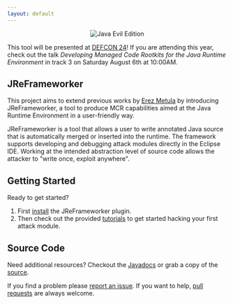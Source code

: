 ```yaml
---
layout: default
---
```


<center><img src="https://ben-holland.com/JReFrameworker/images/Java-Evil-Edition-Horizontal.jpg" alt="Java Evil Edition" style="max-width:100%;"></center>

This tool will be presented at [DEFCON 24](https://www.defcon.org/html/defcon-24/dc-24-speakers.html#Holland)! If you are attending this year, check out the talk *Developing Managed Code Rootkits for the Java Runtime Environment* in track 3 on Saturday
August 6th at 10:00AM.

## JReFrameworker
This project aims to extend previous works by [Erez Metula](https://appsec-labs.com/managed_code_rootkits) by introducing JReFrameworker, a tool to produce MCR capabilities aimed at the Java Runtime Environment in a user-friendly way. 

JReFrameworker is a tool that allows a user to write annotated Java source that is automatically merged or inserted into the runtime.  The framework supports developing and debugging attack modules directly in the Eclipse IDE. Working at the intended abstraction level of source code allows the attacker to "write once, exploit anywhere".

## Getting Started

Ready to get started?

1. First [install](/JReFrameworker/install) the JReFrameworker plugin.
2. Then check out the provided [tutorials](/JReFrameworker/tutorials) to get started hacking your first attack module.

## Source Code

Need additional resources?  Checkout the [Javadocs](/JReFrameworker/javadoc/index.html) or grab a copy of the [source](https://github.com/benjholla/JReFrameworker).

If you find a problem please [report an issue](https://github.com/benjholla/JReFrameworker/issues). If you want to help, [pull requests](https://github.com/benjholla/JReFrameworker/pulls) are always welcome.
